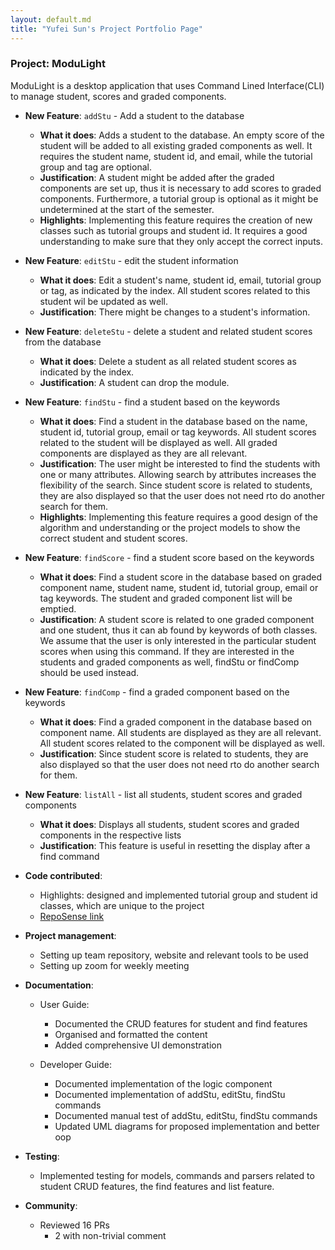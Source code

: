 ```yaml
---
layout: default.md
title: "Yufei Sun's Project Portfolio Page"
---
```


### Project: ModuLight

ModuLight is a desktop application that uses Command Lined Interface(CLI) to manage student, scores and graded components. 

* **New Feature**: `addStu` - Add a student to the database
    * **What it does**: Adds a student to the database. An empty score of the student will be added to all existing 
  graded components as well. It requires the student name, student id, and email, while the tutorial group and tag are optional.
    * **Justification**: A student might be added after the graded components are set up, thus it is necessary to add 
    scores to graded components. Furthermore, a tutorial group is optional as it might be undetermined at the start of the semester.
    * **Highlights**: Implementing this feature requires the creation of new classes such as tutorial groups and student id.
  It requires a good understanding to make sure that they only accept the correct inputs.


* **New Feature**: `editStu` - edit the student information
    * **What it does**: Edit a student's name, student id, email, tutorial group or tag, as indicated by the index. All student scores related to this student wil be updated as well.
    * **Justification**: There might be changes to a student's information.


* **New Feature**: `deleteStu` - delete a student and related student scores from the database
    * **What it does**: Delete a student as all related student scores as indicated by the index.
    * **Justification**: A student can drop the module.


* **New Feature**: `findStu` - find a student based on the keywords
    * **What it does**: Find a student in the database based on the name, student id, tutorial group, email or tag keywords. 
  All student scores related to the student will be displayed as well. All graded components are displayed as they are all relevant.
    * **Justification**: The user might be interested to find the students with one or many attributes. Allowing search 
  by attributes increases the flexibility of the search. Since student score is related to students, they are also displayed so that the user does not need rto do another search for them.
    * **Highlights**: Implementing this feature requires a good design of the algorithm and understanding or the project models to show the correct student and student scores.


* **New Feature**: `findScore` - find a student score based on the keywords
    * **What it does**: Find a student score in the database based on graded component name, student name, student id, tutorial group, email or tag keywords.
      The student and graded component list will be emptied.
    * **Justification**: A student score is related to one graded component and one student, thus it can ab found by keywords of both classes. 
  We assume that the user is only interested in the particular student scores when using this command. If they are interested in the students and graded components as well, findStu or findComp should be used instead.


* **New Feature**: `findComp` - find a graded component based on the keywords
    * **What it does**:  Find a graded component in the database based on component name. All students are displayed as they are all relevant.
      All student scores related to the component will be displayed as well.
    * **Justification**: Since student score is related to students, they are also displayed so that the user does not need rto do another search for them.

* **New Feature**: `listAll` - list all students, student scores and graded components
  * **What it does**:  Displays all students, student scores and graded components in the respective lists
  * **Justification**: This feature is useful in resetting the display after a find command
  
  

* **Code contributed**:
    * Highlights: designed and implemented tutorial group and student id classes, which are unique to the project
    * [RepoSense link](https://nus-cs2103-ay2324s1.github.io/tp-dashboard/?search=&sort=groupTitle&sortWithin=title&timeframe=commit&mergegroup=&groupSelect=groupByRepos&breakdown=true&checkedFileTypes=docs~functional-code~test-code&since=2023-09-22&tabOpen=true&tabType=authorship&tabAuthor=feifeiraindrops&tabRepo=AY2324S1-CS2103T-W08-2%2Ftp%5Bmaster%5D&authorshipIsMergeGroup=false&authorshipFileTypes=docs~functional-code~test-code&authorshipIsBinaryFileTypeChecked=false&authorshipIsIgnoredFilesChecked=false)


* **Project management**:
    * Setting up team repository, website and relevant tools to be used
    * Setting up zoom for weekly meeting


* **Documentation**:
    * User Guide:
      * Documented the CRUD features for student and find features
      * Organised and formatted the content
      * Added comprehensive UI demonstration
  
    * Developer Guide:
      * Documented implementation of the logic component
      * Documented implementation of addStu, editStu, findStu commands
      * Documented manual test of addStu, editStu, findStu commands
      * Updated UML diagrams for proposed implementation and better oop


* **Testing**:
    * Implemented testing for models, commands and parsers related to student CRUD features, the find features and list feature.


* **Community**:
    * Reviewed 16 PRs
      * 2 with non-trivial comment



